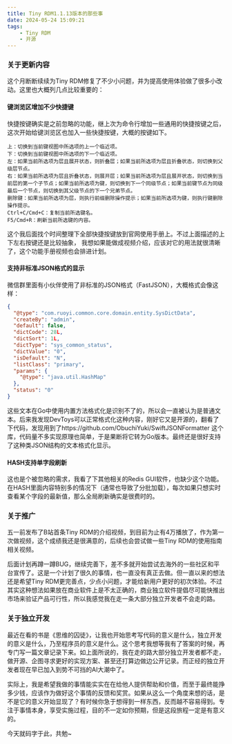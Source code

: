 ```yaml
---
title: Tiny RDM1.1.13版本的那些事
date: 2024-05-24 15:09:21
tags:
    - Tiny RDM
    - 开源
---
```

### 关于更新内容

这个月断断续续为Tiny RDM修复了不少小问题，并为提高使用体验做了很多小改动。这里也大概列几点比较重要的：
#### 键浏览区增加不少快捷键
快捷按键确实是之前忽略的功能，继上次为命令行增加一些通用的快捷按键之后，这次开始给键浏览区也加入一些快捷按键，大概的按键如下。
```
上：切换到当前键视图中所选项的上一个临近项。
下：切换到当前键视图中所选项的下一个临近项。
左：如果当前所选项为层且展开状态，则折叠层；如果当前所选项为层且折叠状态，则切换到父级层节点。
右：如果当前所选项为层且折叠状态，则展开层；如果当前所选项为层且展开状态，则切换到当前层的第一个子节点；如果当前所选项为键，则切换到下一个同级节点；如果当前键节点为同级最后一个节点，则切换到其父级节点的下一个兄弟节点。
删除键：如果当前所选项为层，则执行前缀删除操作提示；如果当前所选项为键，则执行键删除操作提示。
Ctrl+C/Cmd+C：复制当前所选键名。
F5/Cmd+R：刷新当前所选键的内容。
```

这个我后面找个时间整理下全部快捷按键放到官网使用手册上。不过上面描述的上下左右按键还是比较抽象， 我想如果能做成视频介绍，应该对它的用法就很清晰了，这个功能手册视频也会排进计划。

#### 支持非标准JSON格式的显示
微信群里面有小伙伴使用了非标准的JSON格式（FastJSON），大概格式会像这样：
```json
{
  "@type": "com.ruoyi.common.core.domain.entity.SysDictData",
  "createBy": "admin",
  "default": false,
  "dictCode": 28L,
  "dictSort": 1L,
  "dictType": "sys_common_status",
  "dictValue": "0",
  "isDefault": "N",
  "listClass": "primary",
  "params": {
    "@type": "java.util.HashMap"
  },
  "status": "0"
}
```
这些文本在Go中使用内置方法格式化是识别不了的，所以会一直被认为是普通文本。后来我发现DevToys可以正常格式化这种内容，刚好它又是开源的，翻看了下代码，发现用到了https://github.com/ObuchiYuki/SwiftJSONFormatter 这个库，代码量不多实现原理也简单，于是果断将它转为Go版本。最终还是很好支持了这种类JSON结构的文本格式化显示。

#### HASH支持单字段刷新
这也是个被忽略的需求，我看了下其他相关的Redis GUI软件，也缺少这个功能。在HASH里面内容特别多的情况下（通常也导致了分批加载），每次如果只想实时查看某个字段的最新值，那么全局刷新确实是很费时的。

### 关于推广

五一前发布了B站首条Tiny RDM的介绍视频，到目前为止有4万播放了，作为第一次做视频，这个成绩我还是很满意的，后续也会尝试做一些Tiny RDM的使用指南相关视频。

后面计划再蹲一蹲BUG，继续完善下，差不多就开始尝试去海外的一些社区和平台宣传了。这是一个计划了很久的事情，也一直没有真正去做。但一直以来的想法还是希望Tiny RDM更完善点，少点小问题，才能给新用户更好的初次体验。不过其实这种想法如果放在商业软件上是不太正确的，商业独立软件提倡尽可能快推出市场来验证产品可行性，所以我感觉我在走一条大部分独立开发者不会走的路。

### 关于独立开发

最近在看的书是《思维的囚徒》，让我也开始思考写代码的意义是什么，独立开发的意义是什么，乃至程序员的意义是什么。这个思考我想等我有了答案的时候，再专门写一篇文章记录下来。如上面所说的，我在走的路大部分独立开发者都不走，做开源、企图寻求更好的实现方案、甚至还打算边做边公开记录。而正经的独立开发者现在早已加入到势不可挡的AI大潮中了。

实际上，我是希望我做的事情能实实在在给他人提供帮助和价值，而至于最终能挣多少钱，应该作为做好这个事情的反馈和奖赏。如果从这么一个角度来想的话，是不是它的意义开始显现了？有时候你急于想得到一样东西，反而越不容易得到。专注于事情本身，享受实施过程，目的不一定如你预期，但是这段旅程一定是有意义的。

今天就码字于此，共勉~

